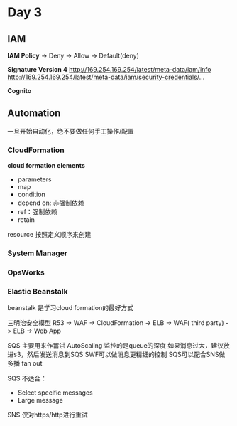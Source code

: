 # Day 3
## IAM
**IAM Policy**
-> Deny -> Allow -> Default(deny)

**Signature Version 4**
http://169.254.169.254/latest/meta-data/iam/info
http://169.254.169.254/latest/meta-data/iam/security-credentials/...

**Cognito**

## Automation
一旦开始自动化，绝不要做任何手工操作/配置

### CloudFormation
**cloud formation elements**
- parameters
- map
- condition
- depend on: 非强制依赖
- ref：强制依赖
- retain

resource 按照定义顺序来创建

### System Manager
### OpsWorks
### Elastic Beanstalk
beanstalk 是学习cloud formation的最好方式

三明治安全模型
R53 -> WAF -> CloudFormation -> ELB -> WAF( third party) -> ELB -> Web App


SQS
主要用来作蓄洪
AutoScaling 监控的是queue的深度
如果消息过大，建议放进s3，然后发送消息到SQS
SWF可以做消息更精细的控制
SQS可以配合SNS做多播 fan out

SQS 不适合：
- Select specific messages
- Large message

SNS
仅对https/http进行重试

<!--stackedit_data:
eyJoaXN0b3J5IjpbNDY4MDcyMjQ3LDIxMjUzMTg1ODQsLTkxMD
M5NTMxMSwyNzEyNzgwMTksODg4Mjg5MTUsMjAxOTY2MzE4NCwt
NzYwMjE0NzE0LC0xMzUxNDEzNTI5LC0xNDAyMTU4MzgzLDEwOT
IyNDY2NzUsLTI4Mzk2ODExMyw2NjUyMjk0NjcsMTc4MTQ3Njc0
NCwtNzIyNzU5MTk2LDY4NjgxNzgzNiw0NDE5NDE1NiwtMjE0MD
U2NjI3NV19
-->
